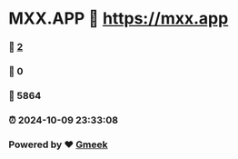 # MXX.APP :link: https://mxx.app 
### :page_facing_up: [2](https://mxx.app/tag.html) 
### :speech_balloon: 0 
### :hibiscus: 5864 
### :alarm_clock: 2024-10-09 23:33:08 
### Powered by :heart: [Gmeek](https://github.com/Meekdai/Gmeek)
